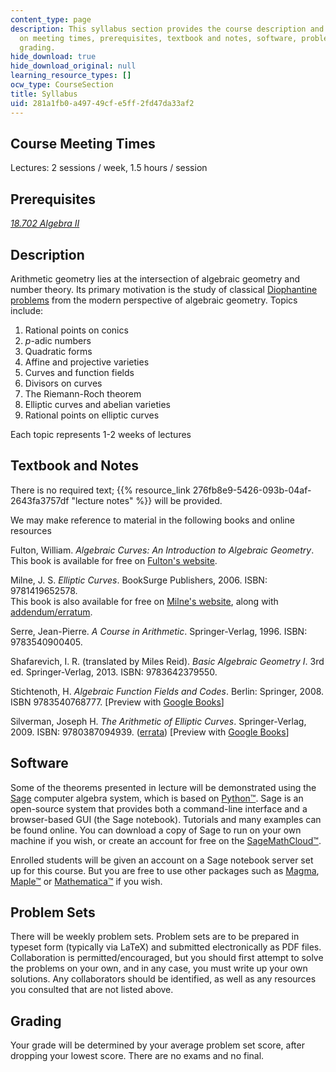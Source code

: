```yaml
---
content_type: page
description: This syllabus section provides the course description and information
  on meeting times, prerequisites, textbook and notes, software, problem sets, and
  grading.
hide_download: true
hide_download_original: null
learning_resource_types: []
ocw_type: CourseSection
title: Syllabus
uid: 281a1fb0-a497-49cf-e5ff-2fd47da33af2
---
```


Course Meeting Times
--------------------

Lectures: 2 sessions / week, 1.5 hours / session

Prerequisites
-------------

[_18.702 Algebra II_](/courses/18-702-algebra-ii-spring-2011)

Description
-----------

Arithmetic geometry lies at the intersection of algebraic geometry and number theory. Its primary motivation is the study of classical [Diophantine problems](http://en.wikipedia.org/wiki/Diophantine_equation) from the modern perspective of algebraic geometry. Topics include:

1.  Rational points on conics
2.  _p_\-adic numbers
3.  Quadratic forms
4.  Affine and projective varieties
5.  Curves and function fields
6.  Divisors on curves
7.  The Riemann-Roch theorem
8.  Elliptic curves and abelian varieties
9.  Rational points on elliptic curves

Each topic represents 1-2 weeks of lectures

Textbook and Notes
------------------

There is no required text; {{% resource_link 276fb8e9-5426-093b-04af-2643fa3757df "lecture notes" %}} will be provided.

We may make reference to material in the following books and online resources

Fulton, William. _Algebraic Curves: An Introduction to Algebraic Geometry_.  
This book is available for free on [Fulton's website](http://www.math.lsa.umich.edu/~wfulton/CurveBook.pdf).

Milne, J. S. _Elliptic Curves_. BookSurge Publishers, 2006. ISBN: 9781419652578.  
This book is also available for free on [Milne's website](http://www.jmilne.org/math/Books/ectext.html), along with [addendum/erratum](http://www.jmilne.org/math/Books/add/EC2006.pdf).

Serre, Jean-Pierre. _A Course in Arithmetic_. Springer-Verlag, 1996. ISBN: 9783540900405.

Shafarevich, I. R. (translated by Miles Reid). _Basic Algebraic Geometry I_. 3rd ed. Springer-Verlag, 2013. ISBN: 9783642379550.

Stichtenoth, H. _Algebraic Function Fields and Codes_. Berlin: Springer, 2008. ISBN 9783540768777. \[Preview with [Google Books](http://books.google.com/books?id=rLTXgNfa4pwC&printsec=frontcover)\]

Silverman, Joseph H. _The Arithmetic of Elliptic Curves_. Springer-Verlag, 2009. ISBN: 9780387094939. ([errata](http://www.math.brown.edu/~jhs/AEC/AECErrata.pdf)) \[Preview with [Google Books](http://books.google.com/books?id=Z90CA_EUCCkC&pg=PAfrontcover)\]

Software
--------

Some of the theorems presented in lecture will be demonstrated using the [Sage](http://sagemath.org/) computer algebra system, which is based on [Python™](http://www.python.org/). Sage is an open-source system that provides both a command-line interface and a browser-based GUI (the Sage notebook). Tutorials and many examples can be found online. You can download a copy of Sage to run on your own machine if you wish, or create an account for free on the [SageMathCloud™](https://cloud.sagemath.com/?utm_source=sagemath.org&utm_medium=banner).

Enrolled students will be given an account on a Sage notebook server set up for this course. But you are free to use other packages such as [Magma](http://magma.maths.usyd.edu.au/magma/), [Maple™](http://www.maplesoft.com/products/maple/) or [Mathematica™](http://www.wolfram.com/mathematica/) if you wish.

Problem Sets
------------

There will be weekly problem sets. Problem sets are to be prepared in typeset form (typically via LaTeX) and submitted electronically as PDF files. Collaboration is permitted/encouraged, but you should first attempt to solve the problems on your own, and in any case, you must write up your own solutions. Any collaborators should be identified, as well as any resources you consulted that are not listed above.

Grading
-------

Your grade will be determined by your average problem set score, after dropping your lowest score. There are no exams and no final.